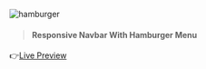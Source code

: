 ![hamburger](https://user-images.githubusercontent.com/62628408/114631517-a028b200-9cb4-11eb-9855-5bda95cda64c.png)
> #### Responsive Navbar With Hamburger Menu
👉[Live Preview](https://hamburger-navbar-menu.netlify.app/)
